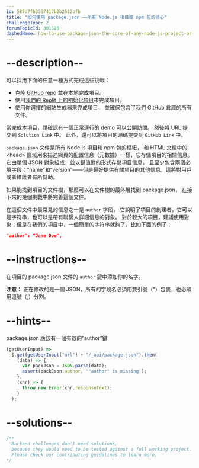 ```yaml
---
id: 587d7fb3367417b2b2512bfb
title: "如何使用 package.json ——所有 Node.js 項目或 npm 包的核心"
challengeType: 2
forumTopicId: 301528
dashedName: how-to-use-package-json-the-core-of-any-node-js-project-or-npm-package
---
```


# --description--

可以採用下面的任意一種方式完成這些挑戰：

- 克隆 [GitHub repo](https://github.com/freeCodeCamp/boilerplate-npm/) 並在本地完成項目。
- 使用[我們的 Replit 上的初始化項目](https://replit.com/github/freeCodeCamp/boilerplate-npm)來完成項目。
- 使用你選擇的網站生成器來完成項目， 並確保包含了我們 GitHub 倉庫的所有文件。

當完成本項目，請確認有一個正常運行的 demo 可以公開訪問。 然後將 URL 提交到 `Solution Link` 中。 此外，還可以將項目的源碼提交到 `GitHub Link` 中。

`package.json` 文件是所有 Node.js 項目和 npm 包的樞紐， 和 HTML 文檔中的 &lt;head> 區域用來描述網頁的配置信息（元數據）一樣，它存儲項目的相關信息。 它由單個 JSON 對象組成，並以鍵值對的形式存儲項目信息， 且至少包含兩個必填字段：“name”和“version”——但是最好提供有關項目的其他信息，這將對用戶或者維護者有所幫助。

如果能找到項目的文件樹，那麼可以在文件樹的最外層找到 package.json， 在接下來的幾個挑戰中將完善這個文件。

在這個文件中最常見的信息之一是 `author` 字段， 它說明了項目的創建者，它可以是字符串，也可以是帶有聯繫人詳細信息的對象。 對於較大的項目，建議使用對象；但是在我們的項目中，一個簡單的字符串就夠了，比如下面的例子：

```json
"author": "Jane Doe",
```

# --instructions--

在項目的 package.json 文件的 `author` 鍵中添加你的名字。

**注意：** 正在修改的是一個 JSON，所有的字段名必須用雙引號（"）包裹，也必須用逗號（,）分割。

# --hints--

package.json 應該有一個有效的“author”鍵

```js
(getUserInput) =>
  $.get(getUserInput("url") + "/_api/package.json").then(
    (data) => {
      var packJson = JSON.parse(data);
      assert(packJson.author, '"author" is missing');
    },
    (xhr) => {
      throw new Error(xhr.responseText);
    }
  );
```

# --solutions--

```js
/**
  Backend challenges don't need solutions, 
  because they would need to be tested against a full working project. 
  Please check our contributing guidelines to learn more.
*/
```
